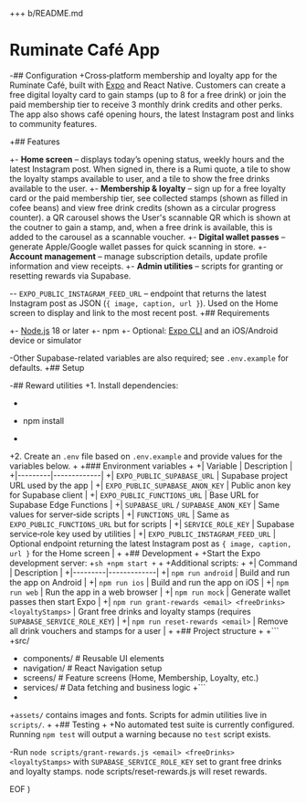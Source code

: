
+++ b/README.md

 # Ruminate Café App
 
-## Configuration
+Cross‑platform membership and loyalty app for the Ruminate Café, built with [Expo](https://docs.expo.dev/) and React Native. Customers can create a free digital loyalty card to gain stamps (up to 8 for a free drink) or join the paid membership tier to receive 3 monthly drink credits and other perks. The app also shows café opening hours, the latest Instagram post and links to community features.
 

+## Features
 
+- **Home screen** – displays today’s opening status, weekly hours and the latest Instagram post. When signed in, there is a Rumi quote, a tile to show the loyalty stamps available to user, and a tile to show the free drinks available to the user. 
+- **Membership & loyalty** – sign up for a free loyalty card or the paid membership tier, see collected stamps (shown as filled in cofee beans) and view free drink credits (shown as a circular progress counter). a QR carousel shows the User's scannable QR which is shown at the coutner to gain a stamp, and, when a free drink is available, this is added to the carousel as a scannable voucher. 
+- **Digital wallet passes** – generate Apple/Google wallet passes for quick scanning in store.
+- **Account management** – manage subscription details, update profile information and view receipts.
+- **Admin utilities** – scripts for granting or resetting rewards via Supabase. 
 
-- `EXPO_PUBLIC_INSTAGRAM_FEED_URL` – endpoint that returns the latest Instagram post as JSON (`{ image, caption, url }`). Used on the Home screen to display and link to the most recent post.
+## Requirements
 
+- [Node.js](https://nodejs.org/) 18 or later
+- npm
+- Optional: [Expo CLI](https://docs.expo.dev/more/expo-cli/) and an iOS/Android device or simulator
 
-Other Supabase-related variables are also required; see `.env.example` for defaults.
+## Setup
 
-## Reward utilities
+1. Install dependencies:
+   ```sh
+   npm install
+   ```
+2. Create an `.env` file based on `.env.example` and provide values for the variables below.
+
+### Environment variables
+
+| Variable | Description |
+|---------|-------------|
+| `EXPO_PUBLIC_SUPABASE_URL` | Supabase project URL used by the app |
+| `EXPO_PUBLIC_SUPABASE_ANON_KEY` | Public anon key for Supabase client |
+| `EXPO_PUBLIC_FUNCTIONS_URL` | Base URL for Supabase Edge Functions |
+| `SUPABASE_URL` / `SUPABASE_ANON_KEY` | Same values for server‑side scripts |
+| `FUNCTIONS_URL` | Same as `EXPO_PUBLIC_FUNCTIONS_URL` but for scripts |
+| `SERVICE_ROLE_KEY` | Supabase service‑role key used by utilities |
+| `EXPO_PUBLIC_INSTAGRAM_FEED_URL` | Optional endpoint returning the latest Instagram post as `{ image, caption, url }` for the Home screen |
+
+## Development
+
+Start the Expo development server:
+```sh
+npm start
+```
+
+Additional scripts:
+
+| Command | Description |
+|---------|-------------|
+| `npm run android` | Build and run the app on Android |
+| `npm run ios` | Build and run the app on iOS |
+| `npm run web` | Run the app in a web browser |
+| `npm run mock` | Generate wallet passes then start Expo |
+| `npm run grant-rewards <email> <freeDrinks> <loyaltyStamps>` | Grant free drinks and loyalty stamps (requires `SUPABASE_SERVICE_ROLE_KEY`) |
+| `npm run reset-rewards <email>` | Remove all drink vouchers and stamps for a user |
+
+## Project structure
+
+```
+src/
+  components/    # Reusable UI elements
+  navigation/    # React Navigation setup
+  screens/       # Feature screens (Home, Membership, Loyalty, etc.)
+  services/      # Data fetching and business logic
+```
+
+`assets/` contains images and fonts. Scripts for admin utilities live in `scripts/`.
+
+## Testing
+
+No automated test suite is currently configured. Running `npm test` will output a warning because no `test` script exists.
 
-Run `node scripts/grant-rewards.js <email> <freeDrinks> <loyaltyStamps>` with `SUPABASE_SERVICE_ROLE_KEY` set to grant free drinks and loyalty stamps. node scripts/reset-rewards.js <email> will reset rewards. 
 
EOF
)
